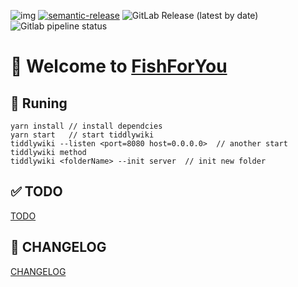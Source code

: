 ![img](https://img.shields.io/gitlab/v/tag/oeyoews/tw5?style=social&logo=gitlab&logoColor=)
[![semantic-release](https://img.shields.io/badge/%20%20%F0%9F%93%A6%F0%9F%9A%80-semantic--release-e10079.svg)](https://github.com/semantic-release/semantic-release)
<img alt="GitLab Release (latest by date)" src="https://img.shields.io/gitlab/v/release/oeyoews/tw5">
<img alt="Gitlab pipeline status" src="https://img.shields.io/gitlab/pipeline-status/oeyoews/tw5?branch=tw6">

# 🎉 Welcome to [FishForYou](https://oeyoew.fun)

## 🎽 Runing

```
yarn install // install dependcies
yarn start   // start tiddlywiki
tiddlywiki --listen <port=8080 host=0.0.0.0>  // another start tiddlywiki method
tiddlywiki <folderName> --init server  // init new folder
```

## ✅ TODO

[TODO](docs/TODO.md)

## 🎅 CHANGELOG

[CHANGELOG](CHANGELOG.md)
